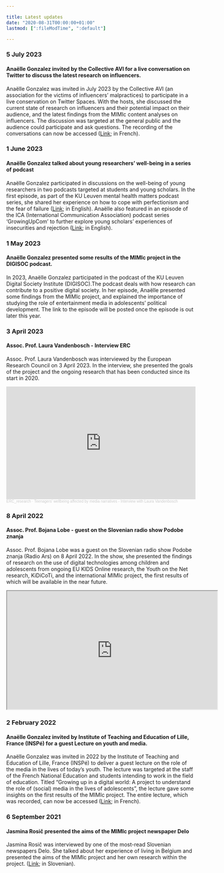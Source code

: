 ```yaml
---

title: Latest updates
date: "2020-08-31T00:00:00+01:00"
lastmod: [":fileModTime", ":default"]

---
```


### 5 July 2023

#### Anaëlle Gonzalez invited by the Collective AVI for a live conversation on Twitter to discuss the latest research on influencers.
Anaëlle Gonzalez was invited in July 2023 by the Collective AVI (an association for the victims of influencers’ malpractices) to participate in a live conservation on Twitter Spaces. With the hosts, she discussed the current state of research on influencers and their potential impact on their audience, and the latest findings from the MIMIc content analyses on influencers. The discussion was targeted at the general public and the audience could participate and ask questions. The recording of the conversations can now be accessed ([Link](https://twitter.com/collectifAvi/status/1676674762641231878?s=20); in French).

### 1 June 2023

#### Anaëlle Gonzalez talked about young researchers’ well-being in a series of podcast
Anaëlle Gonzalez participated in discussions on the well-being of young researchers in two podcasts targeted at students and young scholars. In the first episode, as part of the KU Leuven mental health matters podcast series, she shared her experience on how to cope with perfectionism and the fear of failure ([Link](https://open.spotify.com/episode/4tHTgZXCxGqY4rGqky9tMJ?si=AhQdXNWkRn6LGtJ-FZnhnA); in English). Anaëlle also featured in an episode of the ICA (International Communication Association) podcast series ‘GrowingUpCom’ to further explore young scholars’ experiences of insecurities and rejection ([Link](https://open.spotify.com/episode/1xSyTAKBoDGjWBbfP6ivo6?si=fee54b78db1d49a0); in English).

### 1 May 2023

#### Anaëlle Gonzalez presented some results of the MIMIc project in the DIGISOC podcast.
In 2023, Anaëlle Gonzalez participated in the podcast of the KU Leuven Digital Society Institute (DIGISOC).The podcast deals with how research can contribute to a positive digital society. In her episode, Anaëlle presented some findings from the MIMIc project, and explained the importance of studying the role of entertainment media in adolescents’ political development. The link to the episode will be posted once the episode is out later this year.

### 3 April 2023

#### Assoc. Prof. Laura Vandenbosch - Interview ERC
Assoc. Prof. Laura Vandenbosch was interviewed by the European Research Council on 3 April 2023. In the interview, she presented the goals of the project and the ongoing research that has been conducted since its start in 2020.

<iframe width="100%" height="300" scrolling="no" frameborder="no" allow="autoplay" src="https://w.soundcloud.com/player/?url=https%3A//api.soundcloud.com/tracks/1481849380&color=%23ff5500&auto_play=false&hide_related=false&show_comments=true&show_user=true&show_reposts=false&show_teaser=true&visual=true"></iframe><div style="font-size: 10px; color: #cccccc;line-break: anywhere;word-break: normal;overflow: hidden;white-space: nowrap;text-overflow: ellipsis; font-family: Interstate,Lucida Grande,Lucida Sans Unicode,Lucida Sans,Garuda,Verdana,Tahoma,sans-serif;font-weight: 100;"><a href="https://soundcloud.com/erc_research" title="ERC_research" target="_blank" style="color: #cccccc; text-decoration: none;">ERC_research</a> · <a href="https://soundcloud.com/erc_research/teenagers-wellbeing-affected-by-media-narratives-interview-with-laura-vandenbosch" title="Teenagers’ wellbeing affected by media narratives - Interview with Laura Vandenbosch" target="_blank" style="color: #cccccc; text-decoration: none;">Teenagers’ wellbeing affected by media narratives - Interview with Laura Vandenbosch</a></div>

### 8 April 2022

#### Assoc. Prof. Bojana Lobe - guest on the Slovenian radio show Podobe znanja
Assoc. Prof. Bojana Lobe was a guest on the Slovenian radio show Podobe znanja (Radio Ars) on 8 April 2022. In the show, she presented the findings of research on the use of digital technologies among children and adolescents from ongoing EU KIDS Online research, the Youth on the Net research, KiDiCoTi, and the international MIMIc project, the first results of which will be available in the near future.

<html>
   <head>
      <title>HTML Video embed</title>
   </head>
   <body>
      <iframe width="560" height="315" src="https://ars.rtvslo.si/podkast/podobe-znanja/526/174862885"></iframe>
      </iframe>
   </body>
</html>

### 2 February 2022

#### Anaëlle Gonzalez invited by Institute of Teaching and Education of Lille, France (INSPé) for a guest Lecture on youth and media.
Anaëlle Gonzalez was invited in 2022 by the Institute of Teaching and Education of Lille, France (INSPé) to deliver a guest lecture on the role of the media in the lives of today’s youth. The lecture was targeted at the staff of the French National Education and students intending to work in the field of education. Titled “Growing up in a digital world: A project to understand the role of (social) media in the lives of adolescents”, the lecture gave some insights on the first results of the MIMIc project. The entire lecture, which was recorded, can now be accessed ([Link](https://www.youtube.com/watch?v=rlanYB9ggec); in French).

### 6 September 2021

#### Jasmina Rosič presented the aims of the MIMIc project newspaper Delo
Jasmina Rosič was interviewed by one of the most-read Slovenian newspapers Delo. She talked about her experience of living in Belgium and presented the aims of the MIMIc project and her own research within the project. ([Link](https://www.delo.si/novice/znanoteh/mladostniki-so-slabo-raziskana-druzbena-skupina/); in Slovenian).